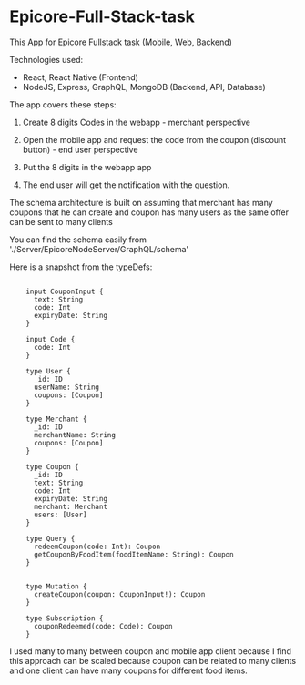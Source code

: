 # Epicore-Full-Stack-task

This App for Epicore Fullstack task (Mobile, Web, Backend)

Technologies used: 

- React, React Native (Frontend)
- NodeJS, Express, GraphQL, MongoDB (Backend, API, Database)


The app covers these steps: 

1. Create 8 digits Codes in the webapp - merchant perspective
2. Open the mobile app and request the code from the coupon (discount button) - end user perspective

3. Put the 8 digits in the webapp app
4. The end user will get the notification with the question.


The schema architecture is built on assuming that merchant has many coupons that he can create and coupon has many users as the same offer can be sent to many clients 

You can find the schema easily from './Server/EpicoreNodeServer/GraphQL/schema'

Here is a snapshot from the typeDefs: 

```gql

    input CouponInput {
      text: String
      code: Int
      expiryDate: String
    }

    input Code {
      code: Int
    }

    type User {
      _id: ID
      userName: String
      coupons: [Coupon]
    }

    type Merchant {
      _id: ID
      merchantName: String
      coupons: [Coupon]
    }

    type Coupon {
      _id: ID
      text: String
      code: Int
      expiryDate: String
      merchant: Merchant
      users: [User] 
    }

    type Query {
      redeemCoupon(code: Int): Coupon
      getCouponByFoodItem(foodItemName: String): Coupon
    }


    type Mutation {
      createCoupon(coupon: CouponInput!): Coupon
    }

    type Subscription {
      couponRedeemed(code: Code): Coupon
    }

```

I used many to many between coupon and mobile app client because I find this approach can be scaled because coupon can be related to many clients and one client can have many coupons for different food items. 

